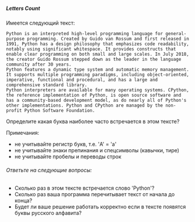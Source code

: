 
##### Letters Count

Имеется следующий текст:
```
Python is an interpreted high-level programming language for general-purpose programming. Created by Guido van Rossum and first released in 1991, Python has a design philosophy that emphasizes code readability, notably using significant whitespace. It provides constructs that enable clear programming on both small and large scales. In July 2018, the creator Guido Rossum stepped down as the leader in the language community after 30 years.
Python features a dynamic type system and automatic memory management. It supports multiple programming paradigms, including object-oriented, imperative, functional and procedural, and has a large and comprehensive standard library.
Python interpreters are available for many operating systems. CPython, the reference implementation of Python, is open source software and has a community-based development model, as do nearly all of Python's other implementations. Python and CPython are managed by the non-profit Python Software Foundation. 
```

Определите какая буква наиболее часто встречается в этом тексте?

Примечания:
 * не учитывайте регистр букв, т.е. 'A' = 'a'
 * не учитывайте знаки препинания и спецсимволы (кавычки, тире)
 * не учитывайте пробелы и переводы строк
 
###### Ответьте на следующие вопросы:
 * Сколько раз в этом тексте встречается слово 'Python'?
 * Сколько раз ваша программа перечитывает текст от начала до конца?
 * Будет ли ваше решение работать корректно если в тексте появятся буквы русского алфавита?


